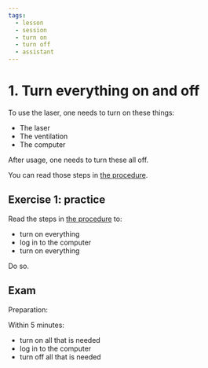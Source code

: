 ```yaml
---
tags:
  - lesson
  - session
  - turn on
  - turn off
  - assistant
---
```


# 1. Turn everything on and off

To use the laser, one needs to turn on these things:

- The laser
- The ventilation
- The computer

After usage, one needs to turn these all off.

You can read those steps in [the procedure](../steps/README.md).

## Exercise 1: practice

Read the steps in [the procedure](../steps/README.md)
to:
- turn on everything
- log in to the computer
- turn on everything

Do so.

## Exam

Preparation:

Within 5 minutes:

- turn on all that is needed
- log in to the computer
- turn off all that is needed

